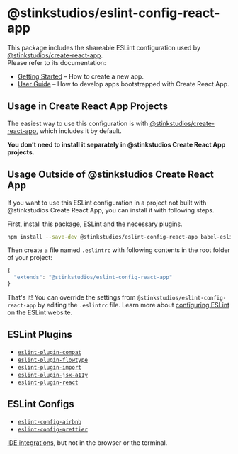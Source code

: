# @stinkstudios/eslint-config-react-app

This package includes the shareable ESLint configuration used by [@stinkstudios/create-react-app](https://github.com/stinkstudios/create-react-app).<br>
Please refer to its documentation:

* [Getting Started](https://github.com/stinkstudios/create-react-app/blob/master/README.md#getting-started) – How to create a new app.
* [User Guide](https://github.com/stinkstudios/create-react-app/blob/master/packages/react-scripts/template/README.md) – How to develop apps bootstrapped with Create React App.

## Usage in Create React App Projects

The easiest way to use this configuration is with [@stinkstudios/create-react-app](https://github.com/stinkstudios/create-react-app), which includes it by default.

**You don’t need to install it separately in @stinkstudios Create React App projects.**

## Usage Outside of @stinkstudios Create React App

If you want to use this ESLint configuration in a project not built with @stinkstudios Create React App, you can install it with following steps.

First, install this package, ESLint and the necessary plugins.

  ```sh
  npm install --save-dev @stinkstudios/eslint-config-react-app babel-eslint@^8.0.2 eslint@^4.11.0 eslint-plugin-flowtype@^2.39.1 eslint-plugin-import@^2.8.0 eslint-plugin-jsx-a11y@^6.0.2 eslint-plugin-react@^7.5.1 eslint-plugin-compat@^2.1.0
  ```

Then create a file named `.eslintrc` with following contents in the root folder of your project:

  ```js
  {
    "extends": "@stinkstudios/eslint-config-react-app"
  }
  ```

  That's it! You can override the settings from `@stinkstudios/eslint-config-react-app` by editing the `.eslintrc` file. Learn more about [configuring ESLint](http://eslint.org/docs/user-guide/configuring) on the ESLint website.

## ESLint Plugins

- [`eslint-plugin-compat`](https://github.com/amilajack/eslint-plugin-compat/tree/v2.1.0)
- [`eslint-plugin-flowtype`](https://github.com/gajus/eslint-plugin-flowtype/tree/v2.39.1)
- [`eslint-plugin-import`](https://github.com/benmosher/eslint-plugin-import/)
- [`eslint-plugin-jsx-a11y`](https://github.com/evcohen/eslint-plugin-jsx-a11y/tree/v6.0.2)
- [`eslint-plugin-react`](https://github.com/yannickcr/eslint-plugin-react/tree/v7.5.1)

## ESLint Configs

- [`eslint-config-airbnb`](https://github.com/airbnb/javascript/tree/eslint-config-airbnb-v16.1.0)
- [`eslint-config-prettier`](https://github.com/prettier/eslint-config-prettier/tree/v2.8.0)

[IDE integrations](https://github.com/stinkstudios/create-react-app/blob/master/packages/react-scripts/template/README.md#displaying-lint-output-in-the-editor), but not in the browser or the terminal.
